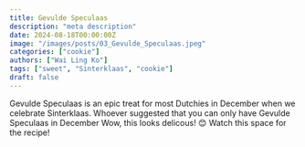 ```yaml
---
title: Gevulde Speculaas
description: "meta description"
date: 2024-08-18T00:00:00Z
image: "/images/posts/03_Gevulde_Speculaas.jpeg"
categories: ["cookie"]
authors: ["Wai Ling Ko"]
tags: ["sweet", "Sinterklaas", "cookie"]
draft: false
---
```

Gevulde Speculaas is an epic treat for most Dutchies in December when we celebrate Sinterklaas. Whoever suggested that you can only have Gevulde Speculaas in December 
Wow, this looks delicous! 😊
Watch this space for the recipe!
